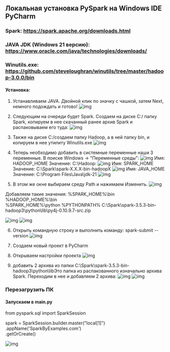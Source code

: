 ## Локальная установка PySpark на Windows IDE PyCharm
### Spark: https://spark.apache.org/downloads.html
### JAVA JDK (Windows 21 версию): https://www.oracle.com/java/technologies/downloads/
### Winutils.exe: https://github.com/steveloughran/winutils/tree/master/hadoop-3.0.0/bin

#### Установка:

1) Устанавливаем JAVA. Двойной клик по значку с чашкой, затем Next, немного подождать и готово!
![img](https://ucarecdn.com/74f2ca22-77d6-4103-860e-aad0584709b3/)
2) Следующим на очереди будет Spark. Создаем на диске С:/ папку Spark, копируем в нее скачанный ранее архив Spark и распаковываем его туда:
![img](https://ucarecdn.com/111192aa-71b1-493e-be56-49981451cfda/)
3) Также на диске C:/создаем папку Hadoop, а в ней папку bin, и копируем в нее утилиту Winutils.exe
![img](https://ucarecdn.com/6b4d9d42-62b2-4721-9861-841354d176b9/)
4) Теперь необходимо добавить в системные переменные наши 3 переменные. В поиске Windows -> "Переменные среды":
![img](https://ucarecdn.com/1f2f6d27-ec4c-48f9-9fe9-3e5bb2ea7d73/)
Имя: HADOOP_HOME Значение: C:\Hadoop:
![img](https://ucarecdn.com/23dd7e50-ed5f-4bcf-8916-a1ed3775c950/)
Имя: SPARK_HOME Значение: C:\Spark\spark-X.X.X-bin-hadoopX
![img](https://ucarecdn.com/2ce2adeb-0568-4551-a137-1eb907d8d9b9/)
Имя: JAVA_HOME Значение: C:\Program Files\Java\jdk-21
![img](https://ucarecdn.com/d6775c21-c8e5-4a7c-956f-031c6682e520/)


5) В этом же окне выбираем среду Path и нажимаем Изменить.
![img](https://ucarecdn.com/0b04dcbc-5112-4e13-93ce-ec63f2cfd4c4/)

Добавляем такие значения:
%SPARK_HOME%\bin 
%HADOOP_HOME%\bin  
%SPARK_HOME%\python 
%PYTHONPATH%
C:\Spark\spark-3.5.3-bin-hadoop3\python\lib\py4j-0.10.9.7-src.zip

![img](https://ucarecdn.com/70e45558-89ab-46cd-979a-a420d7da6556/)
![img](https://ucarecdn.com/d90873c2-d5b1-4f13-9dea-0e3ce27d8ed8/)

6) Открыть командную строку и выполнить команду: spark-submit --version
![img](https://ucarecdn.com/463de732-19d5-44b0-a670-bd84c8bb3d14/)

7) Создаем новый проект в PyCharm
8) Открываем настройки проекта
![img](https://ucarecdn.com/8dbdc080-bcbf-474e-829f-5565ec5fe6a0/)
9) добавить 2 архива из папки C:\Spark\spark-3.5.3-bin-hadoop3\python\libЭто папка из распакованного изначально архива Spark. 
Переходим в нее и добавляем 2 архива:
![img](https://ucarecdn.com/46c3f23c-59b5-4232-9aea-22c97bbe95d0/)
![img](https://ucarecdn.com/3fd7f356-d2b4-4d67-9738-a0a637f1262c/)

### Перезагрузить ПК

#### Запускаем в main.py

from pyspark.sql import SparkSession

spark = SparkSession.builder.master("local[1]") \
 .appName('SparkByExamples.com') \
 .getOrCreate()

![img](https://ucarecdn.com/88f949c4-f27a-4196-906d-bc18b4b6c099/)